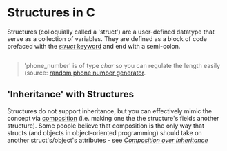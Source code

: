# Structures in C
Structures (colloquially called a 'struct') are a user-defined datatype that serve as a collection of variables. They are defined as a block of code prefaced with the
[_struct_ keyword](https://www.educative.io/edpresso/what-is-a-c-struct) and end with a semi-colon.
```C

```
> 'phone_number' is of type _char_ so you can regulate the length easily (source: [random phone number generator](https://www.randomphonenumbers.com/).

## 'Inheritance' with Structures
Structures do not support inheritance, but you can effectively mimic the concept via [composition](https://www.codementor.io/@arpitbhayani/powering-inheritance-in-c-using-structure-composition-176sygr724) 
(i.e. making one the the structure's fields another structure). Some people believe that composition is the only way that structs (and objects in object-oriented
programming) should take on another struct's/object's attributes - see [_Composition over Inheritance_](https://en.wikipedia.org/wiki/Composition_over_inheritance)
```C

```

